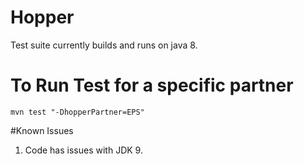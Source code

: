 # Hopper

Test suite currently builds and runs on java 8.


# To Run Test for a specific partner

``
   mvn test "-DhopperPartner=EPS"
``


#Known Issues

  1. Code has issues with JDK 9.
